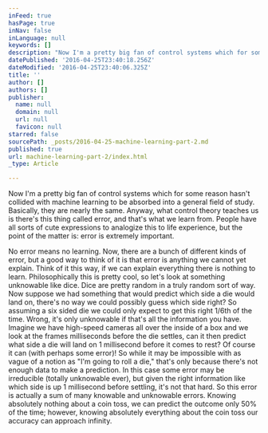 ```yaml
---
inFeed: true
hasPage: true
inNav: false
inLanguage: null
keywords: []
description: "Now I'm a pretty big fan of control systems which for some reason hasn't collided with machine learning to be absorbed into a general field of study. Basically, they are nearly the same. Anyway, what control theory teaches us is there's this thing called error, and that's what we learn from. People have all sorts of cute expressions to analogize this to life experience, but the point of the matter is: error is extremely important."
datePublished: '2016-04-25T23:40:18.256Z'
dateModified: '2016-04-25T23:40:06.325Z'
title: ''
author: []
authors: []
publisher:
  name: null
  domain: null
  url: null
  favicon: null
starred: false
sourcePath: _posts/2016-04-25-machine-learning-part-2.md
published: true
url: machine-learning-part-2/index.html
_type: Article

---
```

Now I'm a pretty big fan of control systems which for some reason hasn't collided with machine learning to be absorbed into a general field of study. Basically, they are nearly the same. Anyway, what control theory teaches us is there's this thing called error, and that's what we learn from. People have all sorts of cute expressions to analogize this to life experience, but the point of the matter is: error is extremely important.

No error means no learning. Now, there are a bunch of different kinds of error, but a good way to think of it is that error is anything we cannot yet explain. Think of it this way, if we can explain everything there is nothing to learn. Philosophically this is pretty cool, so let's look at something unknowable like dice. Dice are pretty random in a truly random sort of way. Now suppose we had something that would predict which side a die would land on, there's no way we could possibly guess which side right? So assuming a six sided die we could only expect to get this right 1/6th of the time. Wrong, it's only unknowable if that's all the information you have. Imagine we have high-speed cameras all over the inside of a box and we look at the frames milliseconds before the die settles, can it then predict what side a die will land on 1 millisecond before it comes to rest? Of course it can (with perhaps some error)! So while it may be impossible with as vague of a notion as "I'm going to roll a die," that's only because there's not enough data to make a prediction. In this case some error may be irreducible (totally unknowable ever), but given the right information like which side is up 1 millisecond before settling, it's not that hard. So this error is actually a sum of many knowable and unknowable errors. Knowing absolutely nothing about a coin toss, we can predict the outcome only 50% of the time; however, knowing absolutely everything about the coin toss our accuracy can approach infinity.